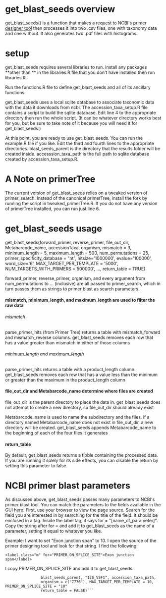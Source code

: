 # get_blast_seeds overview

get_blast_seeds() is a function that makes a request to NCBI's [primer designer tool](https://www.ncbi.nlm.nih.gov/tools/primer-blast/) then processes it into two .csv files, one with taxonomy data and one without. It also generates two .pdf files with histograms.

# setup

get_blast_seeds requires several libraries to run. Install any packages **other than ** in the libraries.R file that you don't have installed then run libraries.R.

Run the functions.R file to define get_blast_seeds and all of its ancillary functions.

get_blast_seeds uses a local sqlite database to associate taxonomic data with the data it downloads from ncbi. The accession_taxa_setup.R file contains a script to build the sqlite database. Edit line 4 to the appropriate directory then run the whole script. (It can be whatever directory works best for you, but be sure to take note of it because you will need it for get_blast_seeds.)

At this point, you are ready to use get_blast_seeds. You can run the example.R file if you like. Edit the third and fourth lines to the appropriate directories. blast_seeds_parent is the directory that the results folder will be created inside. accesssion_taxa_path is the full path to sqlite database created by accession_taxa_setup.R.

# A Note on primerTree

The current version of get_blast_seeds relies on a tweaked version of primer_search. Instead of the canonical primerTree, install the fork by running the script in tweaked_primerTree.R. If you do not have any version of primerTree installed, you can run just line 6.

# get_blast_seeds usage

get_blast_seeds(forward_primer, reverse_primer,
                file_out_dir, Metabarcode_name,
                accessionTaxa, 
                organism, mismatch = 3,
                minimum_length = 5, maximum_length = 500,
                num_permutations = 25,
                primer_specificity_database = "nt",
                hitsize='1000000', evalue='100000',
                word_size='6',
                MAX_TARGET_PER_TEMPLATE = '5000',
                NUM_TARGETS_WITH_PRIMERS ='500000', ...,
                return_table = TRUE)
                
forward_primer, reverse_primer, organism, and every argument from num_permutations to ... (inclusive) are all passed to primer_search, which in turn passes them as strings to primer blast as search parameters.

#### mismatch, minimum_length, and maximum_length are used to filter the raw data

###### mismatch

parse_primer_hits (from Primer Tree) returns a table with mismatch_forward and mismatch_reverse columns. get_blast_seeds removes each row that has a value greater than mismatch in either of those columns

###### minimum_length and maximum_length

parse_primer_hits returns a table with a product_length column. get_blast_seeds removes each row that has a value less than the minimum or greater than the maximum in the product_length column

<!--- To Do: figure out exactly what those values mean and describe them based on this
--->

#### file_out_dir and Metabarcode_name determine where files are created

file_out_dir is the parent directory to place the data in. get_blast_seeds does not attempt to create a new directory, so file_out_dir should already exist

Metabarcode_name is used to name the subdirectory and the files. if a directory named Metabarcode_name does not exist in file_out_dir, a new directory will be created. get_blast_seeds appends Metabarcode_name to the beginning of each of the four files it generates

#### return_table

By default, get_blast_seeds returns a tibble containing the processed data. If you are running it solely for its side effects, you can disable the return by setting this parameter to false.

# NCBI primer blast parameters

As discussed above, get_blast_seeds passes many parameters to NCBI's primer blast tool. You can match the parameters to the fields available in the GUI [here](https://www.ncbi.nlm.nih.gov/tools/primer-blast/). First, use your browser to view the page source. Search for the field you are interested in by searching for the title of the field. It should be enclosed in a <label> tag. Inside the label tag, it says for = "[name_of_parameter]". Copy the string after for = and add it to get_blast_seeds as the name of a parameter, setting it equal to whatever you like.

Example: I want to set "Exon junction span" to 10. I open the source of the primer designing tool and look for that string. I find the following:

```<label class="m" for="PRIMER_ON_SPLICE_SITE">Exon junction span</label>```

I copy PRIMER_ON_SPLICE_SITE and add it to get_blast_seeds:

```get_blast_seeds("TAGAACAGGCTCCTCTAG", "TTAGATACCCCACTATGC",
                blast_seeds_parent, "12S_V5F1", accession_taxa_path,
                organism = c("7776"), MAX_TARGET_PER_TEMPLATE = 10, PRIMER_ON_SPLICE_SITE = "10"
                return_table = FALSE)```